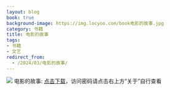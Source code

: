 ```yaml
---
layout: blog
book: true
background-image: https://img.locyoo.com/book电影的故事.jpg
category: 书籍
title: 电影的故事
tags:
- 书籍
- 文艺
redirect_from:
  - /2024/03/电影的故事/
---
```

![](https://img.locyoo.com/book电影的故事.jpg)
电影的故事: <a name = "ref1" href="https://url18.ctfile.com/f/50983618-1350064652-8904e0?p=3619">点击下载</a>，访问密码请点击右上方“关于”自行查看